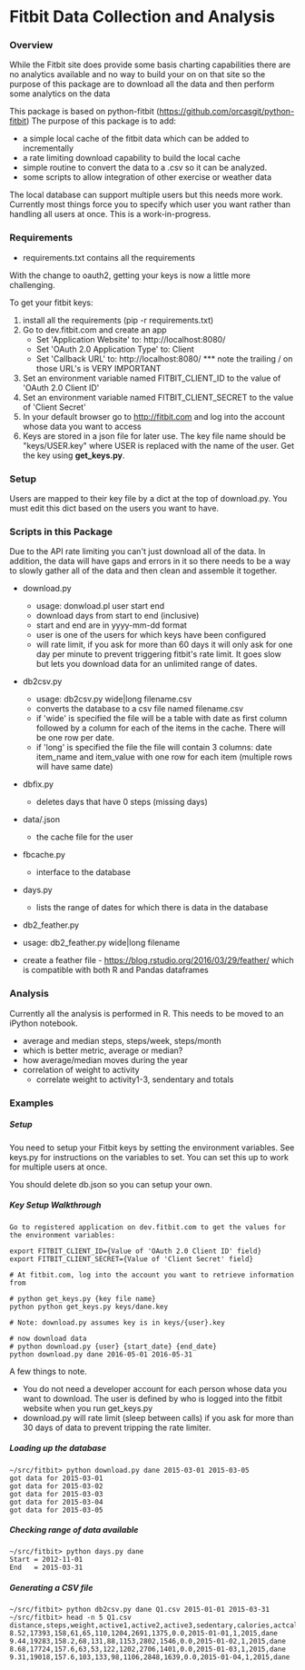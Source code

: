 Fitbit Data Collection and Analysis
===================================

### Overview

While the Fitbit site does provide some basis charting capabilities there
are no analytics available and no way to build your on on that site so
the purpose of this package are to download all the data and then perform
some analytics on the data

This package is based on python-fitbit (https://github.com/orcasgit/python-fitbit)
The purpose of this package is to add:
* a simple local cache of the fitbit data which can be added to incrementally
* a rate limiting download capability to build the local cache
* simple routine to convert the data to a .csv so it can be analyzed.
* some scripts to allow integration of other exercise or weather data

The local database can support multiple users but this needs more work. 
Currently most things force you to specify which user you want rather than
handling all users at once.  This is a work-in-progress.

### Requirements
* requirements.txt contains all the requirements

With the change to oauth2, getting your keys is now a little more challenging.

To get your fitbit keys:

  1. install all the requirements (pip -r requirements.txt)
  2. Go to dev.fitbit.com and create an app
     * Set 'Application Website' to: http://localhost:8080/
     * Set 'OAuth 2.0 Application Type' to: Client
     * Set 'Callback URL' to: http://localhost:8080/
     *** note the trailing / on those URL's is VERY IMPORTANT
  4. Set an environment variable named FITBIT\_CLIENT\_ID to the value of 'OAuth 2.0 Client ID'
  5. Set an environment variable named FITBIT\_CLIENT\_SECRET to the value of 'Client Secret'
  6. In your default browser go to http://fitbit.com and log into the account whose data you want to access
  7. Keys are stored in a json file for later use. The key file name should be "keys/USER.key" where USER is replaced with the name of the user. Get the key using  **get\_keys.py**.


### Setup

Users are mapped to their key file by a dict at the top of download.py.  You must edit this dict
based on the users you want to have.

### Scripts in this Package

Due to the API rate limiting you can't just download all of the data. In 
addition, the data will have gaps and errors in it so there needs to be a
way to slowly gather all of the data and then clean and assemble it together.

* download.py
  * usage: donwload.pl user start end
  * download days from start to end (inclusive)
  * start and end are in yyyy-mm-dd format
  * user is one of the users for which keys have been configured
  * will rate limit, if you ask for more than 60 days it will only ask for
    one day per minute to prevent triggering fitbit's rate limit.  It goes 
    slow but lets you download data for an unlimited range of dates.

* db2csv.py
  * usage: db2csv.py wide|long filename.csv
  * converts the database to a csv file named filename.csv
  * if 'wide' is specified the file will be a table with date as first column followed by a column 
    for each of the items in the cache.  There will be one row per date.
  * if 'long' is specified the file the file will contain 3 columns: date item\_name and item\_value
    with one row for each item (multiple rows will have same date)

* dbfix.py
  * deletes days that have 0 steps (missing days)

* data/<user>.json
  * the cache file for the user

* fbcache.py
  * interface to the database

* days.py <user>
  * lists the range of dates for which there is data in the database

* db2_feather.py
* usage: db2_feather.py wide|long filename
* create a feather file - https://blog.rstudio.org/2016/03/29/feather/
  which is compatible with both R and Pandas dataframes

### Analysis

Currently all the analysis is performed in R. This needs to be moved to an
iPython notebook.

* average and median steps, steps/week, steps/month
* which is better metric, average or median?
* how average/median moves during the year
* correlation of weight to activity
  * correlate weight to activity1-3, sendentary and totals

### Examples

##### Setup
You need to setup your Fitbit keys by setting the environment variables.  See keys.py for instructions on the variables to set. You can set this up to work for multiple users at once.

You should delete db.json so you can setup your own.

##### Key Setup Walkthrough

```
Go to registered application on dev.fitbit.com to get the values for the environment variables:

export FITBIT_CLIENT_ID={Value of 'OAuth 2.0 Client ID' field}
export FITBIT_CLIENT_SECRET={Value of 'Client Secret' field}

# At fitbit.com, log into the account you want to retrieve information from

# python get_keys.py {key file name}
python python get_keys.py keys/dane.key

# Note: download.py assumes key is in keys/{user}.key

# now download data
# python download.py {user} {start_date} {end_date}
python download.py dane 2016-05-01 2016-05-31
```

A few things to note.

* You do not need a developer account for each person whose data you want
to download.  The user is defined by who is logged into the fitbit website when you run get_keys.py
* download.py will rate limit (sleep between calls) if you ask for more than 30 days of data to prevent tripping the rate limiter.

##### Loading up the database

```
~/src/fitbit> python download.py dane 2015-03-01 2015-03-05
got data for 2015-03-01
got data for 2015-03-02
got data for 2015-03-03
got data for 2015-03-04
got data for 2015-03-05
```

##### Checking range of data available

```
~/src/fitbit> python days.py dane
Start = 2012-11-01
End   = 2015-03-31
```

##### Generating a CSV file

```
~/src/fitbit> python db2csv.py dane Q1.csv 2015-01-01 2015-03-31
~/src/fitbit> head -n 5 Q1.csv
distance,steps,weight,active1,active2,active3,sedentary,calories,actcal,biking,date,month,year,user
8.52,17393,158,61,65,110,1204,2691,1375,0.0,2015-01-01,1,2015,dane
9.44,19283,158.2,68,131,88,1153,2802,1546,0.0,2015-01-02,1,2015,dane
8.68,17724,157.6,63,53,122,1202,2706,1401,0.0,2015-01-03,1,2015,dane
9.31,19018,157.6,103,133,98,1106,2848,1639,0.0,2015-01-04,1,2015,dane
```

